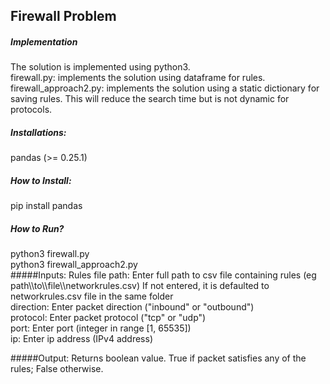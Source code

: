## Firewall Problem
##### Implementation
The solution is implemented using python3. <br/>
firewall.py: implements the solution using dataframe for rules.<br/>
firewall_approach2.py: implements the solution using a static dictionary for saving rules. This will reduce the search time but is not dynamic for protocols.
##### Installations:
pandas (>= 0.25.1)
##### How to Install:
pip install pandas
##### How to Run?
python3 firewall.py<br/>
python3 firewall_approach2.py<br/>
#####Inputs:
Rules file path: Enter full path to csv file containing rules (eg path\\\to\\\file\\\networkrules.csv) If not entered, it is defaulted to networkrules.csv file in the same folder<br/>
direction: Enter packet direction ("inbound" or "outbound")<br/>
protocol: Enter packet protocol ("tcp" or "udp")<br/>
port: Enter port (integer in range [1, 65535])<br/>
ip: Enter ip address (IPv4 address) <br/>

#####Output:
Returns boolean value. True if packet satisfies any of the rules; False otherwise.

